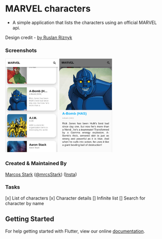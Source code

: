 # MARVEL characters

- A simple application that lists the characters using an official MARVEL api.

Design credit - [by Ruslan Riznyk](https://dribbble.com/shots/4985712-Marvel-Heroes-Library/attachments/1114938)

### Screenshots

<img src="character.png" height="300em" /> <img src="character_details.png" height="300em" />

### Created & Maintained By

[Marcos Stark](https://github.com/marcostark) ([@mrcsStark](https://twitter.com/mrcsStark)) 
([Insta](https://www.instagram.com/mrstark.dev/))


### Tasks

[x] List of characters
[x] Character details
[] Infinite list
[] Search for character by name

## Getting Started

For help getting started with Flutter, view our online
[documentation](https://flutter.io/).

